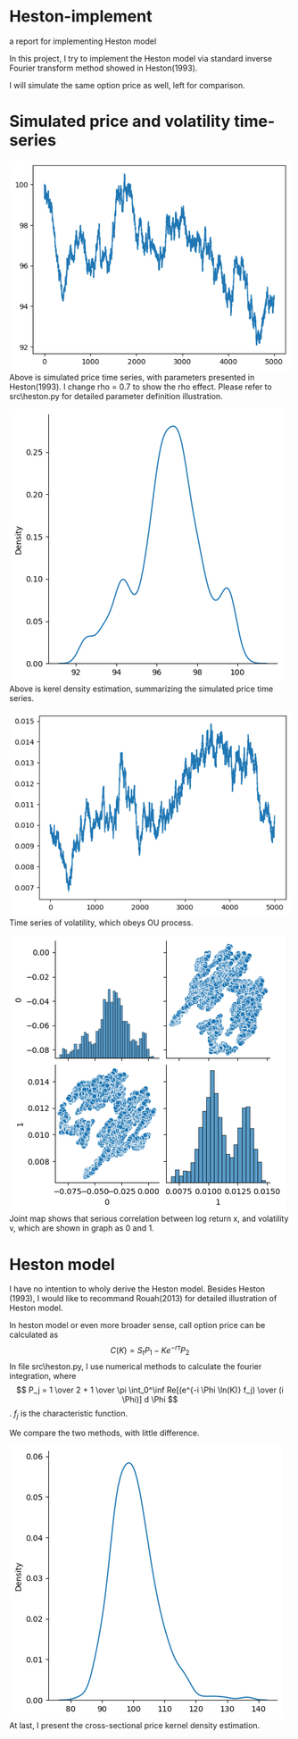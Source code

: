 # Heston-implement
 a report for implementing Heston model
 
 In this project, I try to implement the Heston model via standard inverse Fourier transform method showed in Heston(1993).

 I will simulate the same option price as well, left for comparison.

# Simulated price and volatility time-series

![Alt text](pic\price-time-series.png)
Above is simulated price time series, with parameters presented in Heston(1993). I change rho = 0.7 to show the rho effect. Please refer to src\heston.py for detailed parameter definition illustration.

![Alt text](pic\simulated-price-density.png)
Above is kerel density estimation, summarizing the simulated price time series. 

![Alt text](pic/vol-time-series.png)
Time series of volatility, which obeys OU process.

![Alt text](pic/vol-price-joint-graph.png)
Joint map shows that serious correlation between log return x, and volatility v, which are shown in graph as 0 and 1.

# Heston model
I have no intention to wholy derive the Heston model.
Besides Heston (1993), I would like to recommand Rouah(2013) for detailed illustration of Heston model.

In heston model or even more broader sense, call option price can be calculated as 
$$C(K) = S_t P_1 - K e^{- r \tau} P_2$$
In file src\heston.py, I use numerical methods to calculate the fourier integration, where
$$ P_j = 1 \over 2 + 1 \over \pi \int_0^\inf Re[(e^{-i \Phi \ln(K)} f_j) \over (i \Phi)] d \Phi $$.
$f_j$ is the characteristic function.

We compare the two methods, with little difference.

![Alt text](pic/price-cross-sectional.png)
At last, I present the cross-sectional price kernel density estimation.
